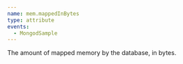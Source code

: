 ```yaml
---
name: mem.mappedInBytes
type: attribute
events:
  - MongodSample
---
```


The amount of mapped memory by the database, in bytes.